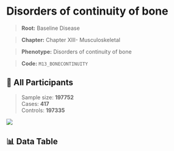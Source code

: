 # Disorders of continuity of bone

> **Root:** Baseline Disease  

> **Chapter:** Chapter XIII- Musculoskeletal  

> **Phenotype:** Disorders of continuity of bone  

> **Code:** `M13_BONECONTINUITY`

## 🧪 All Participants  
> Sample size: **197752**  
> Cases: **417**  
> Controls: **197335**
<img src="/Sensitive/Figures/ALL/Baseline/M13_BONECONTINUITY.png"/>

## 📊 Data Table
<CsvTableMRF src="/Sensitive/Data/ALL/Baseline/LG_M13_BONECONTINUITY.csv"/>

